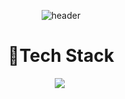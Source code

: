 <div align=center>

![header](https://capsule-render.vercel.app/api?type=waving&height=300&text=HEEYONG%20YANG&desc=Back-end%20Developer&animation=twinkling&fontSize=45&descSize=25&color=gradient&customColorList=1,1,1,1,10,10,27,27,27,28)

</div>


<div align=center><h1>🔩Tech Stack</h1></div>
<div align=center> 
 <img src="https://img.shields.io/badge/JavaScript-#F7DF1E?style=for-the-badge&logo=Java&logoColor=white"/></a>&nbsp
